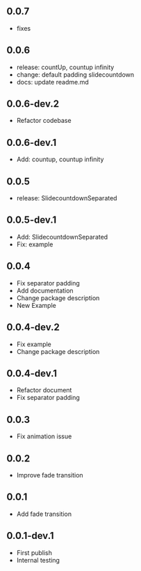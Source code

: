 ## 0.0.7

- fixes

## 0.0.6

- release: countUp, countup infinity
- change: default padding slidecountdown
- docs: update readme.md

## 0.0.6-dev.2

- Refactor codebase

## 0.0.6-dev.1

- Add: countup, countup infinity

## 0.0.5

- release: SlidecountdownSeparated

## 0.0.5-dev.1

- Add: SlidecountdownSeparated
- Fix: example

## 0.0.4

- Fix separator padding
- Add documentation
- Change package description
- New Example

## 0.0.4-dev.2

- Fix example
- Change package description

## 0.0.4-dev.1

- Refactor document
- Fix separator padding

## 0.0.3

- Fix animation issue

## 0.0.2

- Improve fade transition

## 0.0.1

- Add fade transition

## 0.0.1-dev.1

- First publish
- Internal testing
